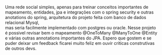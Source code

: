 Uma rede social simples, apenas para treinar conceitos importantes de mapeamento, entidades, jpa e integrações com o spring security e outras anotations do spring, arquitetura do projeto feita com banco de dados relacional Mysql,  
mas seria facilmente implementado com postgres ou oracle.  Nesse projeto é possivel revisar bem o mapeamento @OneToMany  @ManyToOne @Entity e várias outras annotations importantes do JPA. Espero que gostem e se puder deixar um feedback ficarei muito feliz em ouvir criticas construtivas de outros devs. 
